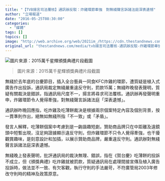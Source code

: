 ```yaml
---
title: "【TVB揚言司法覆核】通訊辦反駁：炸雞環節牽強　對無綫聲言訴諸法庭深表遺憾"
author: "立場報道"
date: "2016-05-25T08:30:00"
categories:
  - "媒體"
tags: []
topics: []
image: "http://web.archive.org/web/2021im_/https://cdn.thestandnews.com/media/photos/cache/tvbkfc_qFGag_1200x0.png"
original_url: "thestandnews.com/media/tvb揚言司法覆核-通訊辦反駁-炸雞環節牽強-對無綫聲言訴諸法庭深表遺憾"
---
```

![圖片來源：2015萬千星輝頒獎典禮片段截圖](http://web.archive.org/web/2021im_/https://cdn.thestandnews.com/media/photos/cache/tvbkfc_qFGag_1200x0.png)

> 圖片來源：2015萬千星輝頒獎典禮片段截圖

無綫於去年底的台慶節目，插入全台藝員一同食KFC炸雞的環節，遭質疑是植入式廣告作出投訴，通訊局裁定無綫嚴重違反守則，罰款15萬；無綫昨晚發表聲明，質疑有關裁決是錯誤，指通訊局尺度不一，揚言將尋求司法覆核。通訊辦再發聲明重申，炸雞環節令人覺得牽強，對無綫聲言訴諸法庭「深表遺憾」。

通訊辦昨晚回應指，吃炸雞及吃薄餅裁決是根據兩宗個案特定內容及個別背景，按一貫準則作出，絕無如無綫所指「不一致」或「矛盾」。

發言人解釋，吃薄餅個案中考慮到是一齣諧趣短劇，贊助商品牌只在中距離及遠鏡頭中短暫出現，沒足夠證據顯示違反守則，但炸雞環節不只令人覺得牽強，也干擾觀賞趣味，是刻意設計和加插，以展示贊助商品牌，嚴重違反守則。通訊辦對無綫聲言訴諸法庭深表遺憾。

無綫晚上發表聲明，批評通訊局的裁決無理、錯誤，指在《賀台慶》吃薄餅的投訴不成立，但《頒獎典禮》吃炸雞就被罰款，質疑通訊局在處理間接宣傳及植入廣告投訴時，做法並不一致、有欠客觀，執行守則的手法嚴苛，不符廣管局2003年修改守則時的精神及政策原意。
